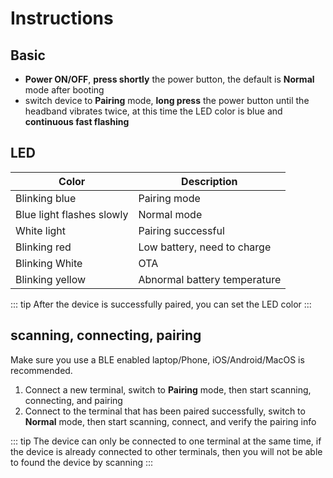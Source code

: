 # Instructions

## Basic

- **Power ON/OFF**, **press shortly** the power button, the default is **Normal** mode after booting
- switch device to **Pairing** mode, **long press** the power button until the headband vibrates twice, at this time the LED color is blue and **continuous fast flashing**

## LED

| Color | Description |
| ---- | ---- |
| Blinking blue | Pairing mode |
| Blue light flashes slowly | Normal mode |
| White light | Pairing successful |
| Blinking red | Low battery, need to charge |
| Blinking White | OTA |
| Blinking yellow | Abnormal battery temperature |

::: tip
After the device is successfully paired, you can set the LED color
:::

## scanning, connecting, pairing

Make sure you use a BLE enabled laptop/Phone, iOS/Android/MacOS is recommended.

1. Connect a new terminal, switch to **Pairing** mode, then start scanning, connecting, and pairing
2. Connect to the terminal that has been paired successfully, switch to **Normal** mode, then start scanning, connect, and verify the pairing info

::: tip
The device can only be connected to one terminal at the same time, if the device is already connected to other terminals, then you will not be able to found the device by scanning
:::

